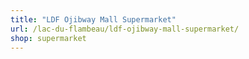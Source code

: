 ```yaml
---
title: "LDF Ojibway Mall Supermarket"
url: /lac-du-flambeau/ldf-ojibway-mall-supermarket/
shop: supermarket
---
```

